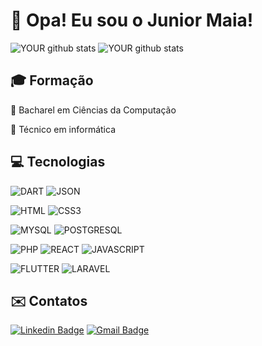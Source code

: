 # 👋 Opa! Eu sou o Junior Maia!

![YOUR github stats](https://github-readme-stats.vercel.app/api?username=JuniorMaia2394&show_icons=true&theme=tokyonight)
![YOUR github stats](https://github-readme-stats.vercel.app/api/top-langs/?username=JuniorMaia2394&theme=tokyonight)

## 🎓 Formação

📌 Bacharel em Ciências da Computação 

📌 Técnico em informática 


## 💻 Tecnologias
![DART](	https://img.shields.io/badge/Dart-0175C2?style=for-the-badge&logo=dart&logoColor=white)
![JSON](	https://img.shields.io/badge/json-5E5C5C?style=flat-square&logo=json&logoColor=white)

![HTML](https://img.shields.io/badge/HTML5-E34F26?style=flat-square&logo=html5&logoColor=white)
![CSS3](https://img.shields.io/badge/CSS3-1572B6?style=for-the-badge&logo=css3&logoColor=white)

![MYSQL](https://img.shields.io/badge/MySQL-005C84?style=for-the-badge&logo=mysql&logoColor=white)
![POSTGRESQL](	https://img.shields.io/badge/PostgreSQL-316192?style=for-the-badge&logo=postgresql&logoColor=white)

![PHP](https://img.shields.io/badge/PHP-777BB4?style=for-the-badge&logo=php&logoColor=white)
![REACT](https://img.shields.io/badge/React-20232A?style=for-the-badge&logo=react&logoColor=61DAFB)
![JAVASCRIPT](https://img.shields.io/badge/JavaScript-323330?style=for-the-badge&logo=javascript&logoColor=F7DF1E)

![FLUTTER](https://img.shields.io/badge/Flutter-02569B?style=for-the-badge&logo=flutter&logoColor=white)
![LARAVEL](https://img.shields.io/badge/Laravel-FF2D20?style=for-the-badge&logo=laravel&logoColor=white)


## ✉️ Contatos
[![Linkedin Badge](https://img.shields.io/badge/-juniormaia-blue?style=flat-square&logo=Linkedin&logoColor=white&link=https://www.linkedin.com/in/junior-maia-b8200515b/)](https://www.linkedin.com/in/junior-maia-b8200515b/)
[![Gmail Badge](https://img.shields.io/badge/-maiadevjr@gmail.com-c14438?style=flat-square&logo=Gmail&logoColor=white&link=mailto:maiadevjr@gmail.com)](mailto:maiadevjr@gmail.com)

    
          
          




